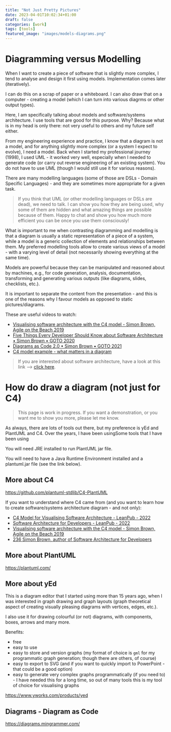 ```yaml
---
title: "Not Just Pretty Pictures"
date: 2023-04-01T10:02:34+01:00
draft: false
categories: [work]
tags: [tools]
featured_image: "images/models-diagrams.png"
---
```

# Diagramming versus Modelling
When I want to create a piece of software that is slightly more complex, I tend to analyse and design it first using models.
Implementation comes later (iteratively).

I can do this on a scrap of paper or a whiteboard. I can also draw that on a computer - creating a model (which I can turn into various diagrms or other output types).

Here, I am specifically talking about models and software/systems architecture.
I use tools that are good for this purpose. Why? Because what is in my head is only there: not very useful to others and my future self either.

From my engineering experience and practice, I know that a diagram is not a model, and for anything slightly more complex (or a system I expect to evolve), I need a model.
Back when I started my professional journey (1998), I used UML - it worked very well, especially when I needed to generate code (or carry out reverse engineering of an existing system). You do not have to use UML (though I would still use it for various reasons).

There are many modelling languages (some of those are DSLs - Domain Specific Languages) - and they are sometimes more appropriate for a given task.

> If you think that UML (or other modelling languages or DSLs are dead), we need to talk. I can show you how they are being used, why some of them are hidden and what amazing things are possible because of them. Happy to chat and show you how much more efficient you can be once you use them consciously!

What is important to me when contrasting diagramming and modelling is that a diagram is usually a static representation of a piece of a system, while a model is a generic collection of elements and relationships between them.
My preferred modelling tools allow to create various views of a model - with a varying level of detail (not necessarily showing everything at the same time).

Models are powerful because they can be manipulated and reasoned about by machines, e.g., for code generation, analysis, documentation, transforming and generating various outputs (like diagrams, slides, checklists, etc.).

It is important to separate the content from the presentation - and this is one of the reasons why I favour models as opposed to static pictures/diagrams.

These are useful videos to watch:
- [Visualising software architecture with the C4 model - Simon Brown, Agile on the Beach 2019](https://youtu.be/x2-rSnhpw0g)
- [Five Things Every Developer Should Know about Software Architecture • Simon Brown • GOTO 2020](https://www.youtube.com/watch?v=9Az0q2XHtH8)
- [Diagrams as Code 2.0 • Simon Brown • GOTO 2021](https://www.youtube.com/watch?v=Za1-v4Zkq5E)
- [C4 model example - what matters in a diagram](https://c4model.com/review/)

> If you are interested about software architecture, have a look at this link --> [click here](https://dariuszworks.co.uk/blog/posts/critical-thinking/#2-architecture).

# How do draw a diagram (not just for C4)
> This page is work in progress. If you want a demonstration, or you want me to show you more, please let me know.

As always, there are lots of tools out there, but my preference is yEd and PlantUML and C4.
Over the years, I have been usingSome tools that I have been using 

You will need JRE installed to run PlantUML jar file.

You will need to have a Java Runtime Environment installed and a plantuml.jar file (see the link below).

## More about C4

https://github.com/plantuml-stdlib/C4-PlantUML

If you want to understand where C4 came from (and you want to learn how to create software/systems architecture diagram - and not only):

- [C4 Model for Visualising Software Architecture - LeanPub - 2022](https://s3.eu-west-1.wasabisys.com/shared-content/ebooks/visualising-software-architecture.pdf)
- [Software Architecture for Developers - LeanPub - 2022](https://s3.eu-west-1.wasabisys.com/shared-content/ebooks/software-architecture-for-developers.pdf)
- [Visualising software architecture with the C4 model - Simon Brown, Agile on the Beach 2019](https://www.youtube.com/watch?v=x2-rSnhpw0g)  
- [236 Simon Brown, author of Software Architecture for Developers](https://www.youtube.com/watch?v=PLjVbjmGe5U)


## More about PlantUML

https://plantuml.com/


## More about yEd
This is a diagram editor that I started using more than 15 years ago, when I was interested in graph drawing and graph layouts (graph theoretical aspect of creating visually pleasing diagrams with vertices, edges, etc.).

I also use it for drawing colourful (or not) diagrams, with components, boxes, arrows and many more.

Benefits:
* free
* easy to use
* easy to store and version graphs (my format of choice is `gml` for my programmatic graph generation; though there are others, of course)
* easy to export to SVG (and if you want to quickly import to PowerPoint - that could be a good option)
* easy to generate very complex graphs programmatically (if you need to) - I have needed this for a long time, so out of many tools this is my tool of choice for visualising graphs

https://www.yworks.com/products/yed

## Diagrams - Diagram as Code
https://diagrams.mingrammer.com/